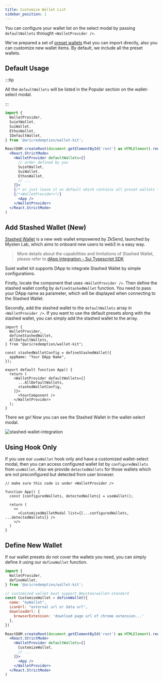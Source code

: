 ```yaml
---
title: Customize Wallet List
sidebar_position: 1
---
```


You can configure your wallet list on the select modal by passing `defaultWallets` throught `<WalletProvider />`.

We've prepared a set of [preset wallets](../CanIUse#preset-wallets) that you can import directly, also you can customize new wallet items. By default, we include all the preset wallets.


## Default Usage

:::tip

All the `defaultWallets` will be listed in the Popular section on the wallet-select modal.

:::

```jsx
import {
  WalletProvider,
  SuietWallet,
  SuiWallet,
  EthosWallet,
  IDefaultWallet,
} from '@aricredemption/wallet-kit';

ReactDOM.createRoot(document.getElementById('root') as HTMLElement).render(
  <React.StrictMode>
    <WalletProvider defaultWallets={[
      // order defined by you
      SuietWallet,
      SuiWallet,
      EthosWallet,
      // ...
    ]}>
    {/* or just leave it as default which contains all preset wallets */}
    {/*<WalletProvider>*/}
      <App />
    </WalletProvider>
  </React.StrictMode>
)
```

## Add Stashed Wallet (New)

[Stashed Wallet](https://getstashed.com/home) is a new web wallet empowered by ZkSend, launched by Mysten Lab, which aims to onboard new users to web3 in a easy way.

> More details about the capabilities and limitations of Stashed Wallet, please refer to [dApp Integration - Sui Typescript SDK](https://sdk.mystenlabs.com/zksend/dapp)

Suiet wallet kit supports DApp to integrate Stashed Wallet by simple configurations. 

Firstly, locate the component that uses `<WalletProvider />`. Then define the stashed wallet config by `defineStashedWallet` function. You need to pass your DApp name as parameter, which will be displayed when connecting to the Stashed Wallet.

Secondly, add the stashed wallet to the `defaultWallets` array in `<WalletProvider />`. If you want to use the default presets along with the stashed wallet, you can simply add the stashed wallet to the array.

```tsx
import {
  WalletProvider,
  defineStashedWallet,
  AllDefaultWallets,
} from "@aricredemption/wallet-kit";

const stashedWalletConfig = defineStashedWallet({
  appName: "Your DApp Name",
});

export default function App() {
  return (
    <WalletProvider defaultWallets={[
      ...AllDefaultWallets,
      stashedWalletConfig,
    ]}>
      <YourComponent />
    </WalletProvider>
  );
}
```

There we go! Now you can see the Stashed Wallet in the wallet-select modal.

![stashed-wallet-integration](/img/stashed-wallet-integration.png)



## Using Hook Only

If you use our `useWallet` hook only and have a customized wallet-select modal, then you can access configured wallet list by `configuredWallets` from `useWallet`. Also we provide `detectedWallets` for those wallets which are not preconfigured but detected from user browser.

```tsx
// make sure this code is under <WalletProvider />

function App() {
  const {configuredWallets, detectedWallets} = useWallet();
  
  return (
    <>
      <CustomizedWalletModal list={[...configuredWallets, ...detectedWallets]} />
    </>
  )
}
```

## Define New Wallet

If our wallet presets do not cover the wallets you need, you can simply define it using our  `defineWallet` function.

```jsx
import {
  WalletProvider,
  defineWallet,
} from '@aricredemption/wallet-kit';

// customized wallet must support @mysten/wallet-standard
const CustomizeWallet = defineWallet({
  name: "myWallet",
  iconUrl: "external url or data url",
  downloadUrl: {
    browserExtension: 'download page url of chrome extension...'
  },
})

ReactDOM.createRoot(document.getElementById('root') as HTMLElement).render(
  <React.StrictMode>
    <WalletProvider defaultWallets={[
      CustomizeWallet,
      // ...
    ]}>
      <App />
    </WalletProvider>
  </React.StrictMode>
)
```

